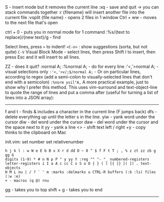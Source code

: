 S - insert mode but it removes the current line
:xq - save and quit -> you can stack commands together
:r {filename} will insert another file into the current file
:vsplit {file name} - opens 2 files in 1 window
Ctrl + ww - moves to the next file that's open

ctrl + 0 - puts you in normal mode for 1 command
:%s/{text to replace}/{new text}/g - find

Select lines, press `>` to indent!
`<C-n>` :  show suggestions (sorta, but not quite)
 `C-V` Visual Block Mode - select lines, then press Shift I to insert, then press Esc and it will insert to all lines.

ZZ - does it quit?
:normal A;
:%normal A;    - do for every line
:'<,'>normal A;   - visual selections only
`:'<,'>v/;$/normal A;`   - Or on particular lines, according to regex (add a semi-colon to visually-selected lines that don't end with a semicolon)
`:%norm ysil"A,` A more practical example, just to show why I prefer this method. This uses vim-surround and text-object-line to quote the range of lines and put a comma after (useful for turning a list of lines into a JSON array):


---
f and t - finds & includes a character in the current line (F jumps back)
dfs - delete everything up until the letter s in the line.
yiw - yank word under the cursor
diw - del word under the cursor
daw - del word under the cursor and the space next to it
yy - yank a line
<> - shift text left / right
+y - copy thinks to the clipboard on Mac

init.vim:
set number
set relativenumber

```
h j k l : w W e E b B x X r d dd D ~ 0 ^ $ f F t T ; , % z zt zz zb g gg G  
digits (1-9) * # n N p P " y yy Y :reg "" "- "_ numbered-registers  
letter-registers i I a A c cc C s S o O { } ( ) [{ ]} [( ]) . text-objects  
H M L nu | / ? ` ' m :marks :delmarks u CTRL-R buffers (:b :ls) files (:w :e)
+ - macros (q @) rnu
```

gg - takes you to top
shift + g - takes you to end

---
[^1]: https://www.youtube.com/watch?v=5JGVtttuDQA&list=PLm323Lc7iSW_wuxqmKx_xxNtJC_hJbQ7R&index=7
[^2]: https://www.youtube.com/watch?v=h4ZQfr-q3EA - Mostly Summarized, but there's still some config stuff i should do
[^3]: [Vim Cheat Sheet](https://vim.rtorr.com)
[^4]: https://vim-adventures.com/ - Finished